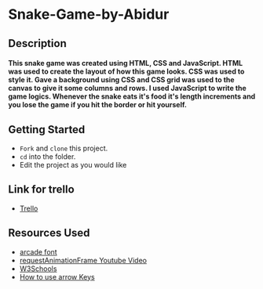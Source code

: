 # Snake-Game-by-Abidur


## Description
#### This snake game was created using HTML, CSS and JavaScript. HTML was used to create the layout of how this game looks. CSS was used to style it. Gave a background using CSS and CSS grid was used to the canvas to give it some columns and rows. I used JavaScript to write the game logics. Whenever the snake eats it's food it's length increments and you lose the game if you hit the border or hit yourself.

## Getting Started
- `Fork` and `clone` this project.
- `cd` into the folder.
- Edit the project as you would like

## Link for trello
- [Trello](https://trello.com/b/IbOYHikc/snake-game-by-abidur)

## Resources Used
- [arcade font](https://www.cdnfonts.com/arcade-classic.font)
- [requestAnimationFrame Youtube Video](https://www.youtube.com/watch?v=zBRqnSiq_VM)
- [W3Schools](https://www.w3schools.com/)
- [How to use arrow Keys](https://www.codegrepper.com/code-examples/javascript/addeventlistener+arrow+keys)

